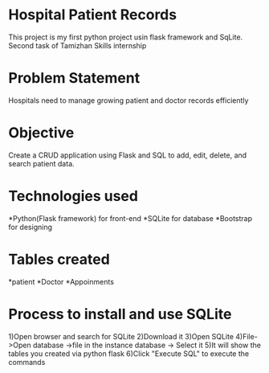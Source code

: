 # Hospital Patient Records
This project is my first python project usin flask framework and SqLite.
Second task of Tamizhan Skills internship
# Problem Statement
   Hospitals need to manage growing patient and doctor records
 efficiently

# Objective
   Create a CRUD application using Flask and SQL to add, edit,
 delete, and search patient data.

# Technologies used
  *Python(Flask framework) for front-end
  *SQLite for database
  *Bootstrap for designing
# Tables created
  *patient
  *Doctor
  *Appoinments

# Process to install and use SQLite
  1)Open browser and search for SQLite
  2)Download it
  3)Open SQLite
  4)File->Open database ->file in the instance database -> Select it
  5)It will show the tables you created via python flask
  6)Click "Execute SQL" to execute the commands
